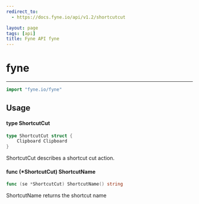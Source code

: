 ```yaml
---
redirect_to:
  - https://docs.fyne.io/api/v1.2/shortcutcut

layout: page
tags: [api]
title: Fyne API fyne
---
```



# fyne
---
```go
import "fyne.io/fyne"
```

## Usage

#### type ShortcutCut

```go
type ShortcutCut struct {
	Clipboard Clipboard
}
```

ShortcutCut describes a shortcut cut action.

#### func (*ShortcutCut) ShortcutName

```go
func (se *ShortcutCut) ShortcutName() string
```
ShortcutName returns the shortcut name
